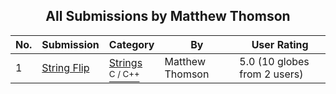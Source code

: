 ﻿<div align="center">

## All Submissions by Matthew Thomson

</div>

No.  | Submission | Category | By   | User Rating
---- | ---------- | -------- | ---- | -----------
1 | [String Flip<br />](https://github.com/Planet-Source-Code/matthew-thomson-string-flip__3-1964) | [Strings<br /><sup>C / C++</sup>](../ByCategory/strings__3-26.md) | Matthew Thomson | 5.0 (10 globes from 2 users)
